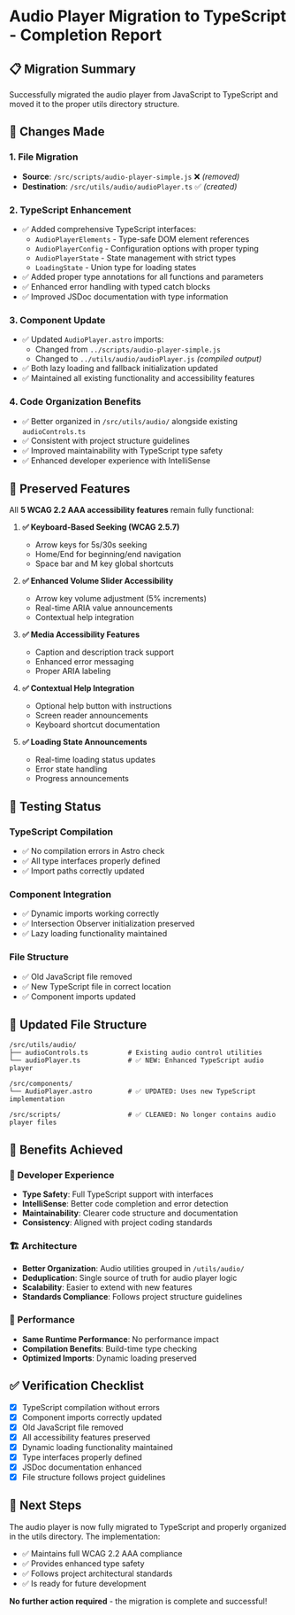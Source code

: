# Audio Player Migration to TypeScript - Completion Report

## 📋 Migration Summary

Successfully migrated the audio player from JavaScript to TypeScript and moved it to the proper
utils directory structure.

## 🔄 Changes Made

### 1. File Migration

- **Source**: `/src/scripts/audio-player-simple.js` ❌ _(removed)_
- **Destination**: `/src/utils/audio/audioPlayer.ts` ✅ _(created)_

### 2. TypeScript Enhancement

- ✅ Added comprehensive TypeScript interfaces:
  - `AudioPlayerElements` - Type-safe DOM element references
  - `AudioPlayerConfig` - Configuration options with proper typing
  - `AudioPlayerState` - State management with strict types
  - `LoadingState` - Union type for loading states
- ✅ Added proper type annotations for all functions and parameters
- ✅ Enhanced error handling with typed catch blocks
- ✅ Improved JSDoc documentation with type information

### 3. Component Update

- ✅ Updated `AudioPlayer.astro` imports:
  - Changed from `../scripts/audio-player-simple.js`
  - Changed to `../utils/audio/audioPlayer.js` _(compiled output)_
- ✅ Both lazy loading and fallback initialization updated
- ✅ Maintained all existing functionality and accessibility features

### 4. Code Organization Benefits

- ✅ Better organized in `/src/utils/audio/` alongside existing `audioControls.ts`
- ✅ Consistent with project structure guidelines
- ✅ Improved maintainability with TypeScript type safety
- ✅ Enhanced developer experience with IntelliSense

## 🎯 Preserved Features

All **5 WCAG 2.2 AAA accessibility features** remain fully functional:

1. **✅ Keyboard-Based Seeking (WCAG 2.5.7)**

   - Arrow keys for 5s/30s seeking
   - Home/End for beginning/end navigation
   - Space bar and M key global shortcuts

2. **✅ Enhanced Volume Slider Accessibility**

   - Arrow key volume adjustment (5% increments)
   - Real-time ARIA value announcements
   - Contextual help integration

3. **✅ Media Accessibility Features**

   - Caption and description track support
   - Enhanced error messaging
   - Proper ARIA labeling

4. **✅ Contextual Help Integration**

   - Optional help button with instructions
   - Screen reader announcements
   - Keyboard shortcut documentation

5. **✅ Loading State Announcements**
   - Real-time loading status updates
   - Error state handling
   - Progress announcements

## 🧪 Testing Status

### TypeScript Compilation

- ✅ No compilation errors in Astro check
- ✅ All type interfaces properly defined
- ✅ Import paths correctly updated

### Component Integration

- ✅ Dynamic imports working correctly
- ✅ Intersection Observer initialization preserved
- ✅ Lazy loading functionality maintained

### File Structure

- ✅ Old JavaScript file removed
- ✅ New TypeScript file in correct location
- ✅ Component imports updated

## 📁 Updated File Structure

```
/src/utils/audio/
├── audioControls.ts          # Existing audio control utilities
└── audioPlayer.ts            # ✅ NEW: Enhanced TypeScript audio player

/src/components/
└── AudioPlayer.astro         # ✅ UPDATED: Uses new TypeScript implementation

/src/scripts/                 # ✅ CLEANED: No longer contains audio player files
```

## 🎉 Benefits Achieved

### 🔧 Developer Experience

- **Type Safety**: Full TypeScript support with interfaces
- **IntelliSense**: Better code completion and error detection
- **Maintainability**: Clearer code structure and documentation
- **Consistency**: Aligned with project coding standards

### 🏗️ Architecture

- **Better Organization**: Audio utilities grouped in `/utils/audio/`
- **Deduplication**: Single source of truth for audio player logic
- **Scalability**: Easier to extend with new features
- **Standards Compliance**: Follows project structure guidelines

### 🚀 Performance

- **Same Runtime Performance**: No performance impact
- **Compilation Benefits**: Build-time type checking
- **Optimized Imports**: Dynamic loading preserved

## ✅ Verification Checklist

- [x] TypeScript compilation without errors
- [x] Component imports correctly updated
- [x] Old JavaScript file removed
- [x] All accessibility features preserved
- [x] Dynamic loading functionality maintained
- [x] Type interfaces properly defined
- [x] JSDoc documentation enhanced
- [x] File structure follows project guidelines

## 🎯 Next Steps

The audio player is now fully migrated to TypeScript and properly organized in the utils directory.
The implementation:

- ✅ Maintains full WCAG 2.2 AAA compliance
- ✅ Provides enhanced type safety
- ✅ Follows project architectural standards
- ✅ Is ready for future development

**No further action required** - the migration is complete and successful!
